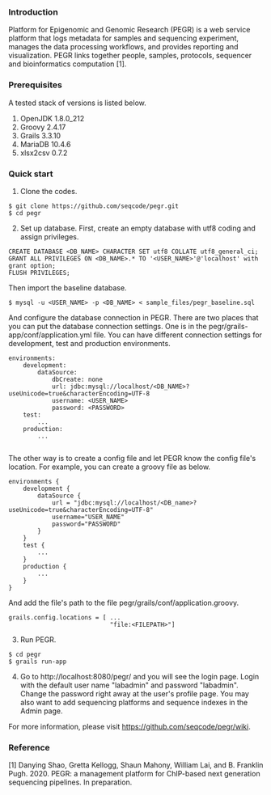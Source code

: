 ### Introduction

Platform for Epigenomic and Genomic Research (PEGR) is a web service platform that logs metadata for samples and sequencing experiment, manages the data processing workflows, and provides reporting and visualization. PEGR links together people, samples, protocols, sequencer and bioinformatics computation [1].

### Prerequisites

A tested stack of versions is listed below.

1. OpenJDK 1.8.0_212
2. Groovy 2.4.17
3. Grails 3.3.10
4. MariaDB 10.4.6
5. xlsx2csv 0.7.2

### Quick start

1. Clone the codes.

```
$ git clone https://github.com/seqcode/pegr.git 
$ cd pegr
```

2. Set up database. First, create an empty database with utf8 coding and assign privileges.

```
CREATE DATABASE <DB_NAME> CHARACTER SET utf8 COLLATE utf8_general_ci;
GRANT ALL PRIVILEGES ON <DB_NAME>.* TO '<USER_NAME>'@'localhost' with grant option;
FLUSH PRIVILEGES;
```

Then import the baseline database.
   
```
$ mysql -u <USER_NAME> -p <DB_NAME> < sample_files/pegr_baseline.sql 
```

And configure the database connection in PEGR. There are two places that you can put the database connection settings. One is in the pegr/grails-app/conf/application.yml file. You can have different connection settings for development, test and production environments.
     
```
environments:
    development:
        dataSource:
            dbCreate: none
            url: jdbc:mysql://localhost/<DB_NAME>?useUnicode=true&characterEncoding=UTF-8
            username: <USER_NAME>
            password: <PASSWORD>
    test:
        ...
    production:
        ...
        
```  

The other way is to create a config file and let PEGR know the config file's location. For example, you can create a groovy file as below. 

```
environments {
    development {
        dataSource {
            url = "jdbc:mysql://localhost/<DB_name>?useUnicode=true&characterEncoding=UTF-8"
            username="USER_NAME"
            password="PASSWORD"
        }
    }
    test {
        ...
    }
    production {
        ...
    }
}
```

And add the file's path to the file pegr/grails/conf/application.groovy.

```
grails.config.locations = [ ...
                            "file:<FILEPATH>"]
```

3. Run PEGR.

```
$ cd pegr
$ grails run-app
```

4. Go to http://localhost:8080/pegr/ and you will see the login page. Login with the default user name "labadmin" and password "labadmin". Change the password right away at the user's profile page. You may also want to add sequencing platforms and sequence indexes in the Admin page. 

For more information, please visit https://github.com/seqcode/pegr/wiki.

### Reference

[1] Danying Shao, Gretta Kellogg, Shaun Mahony, William Lai, and B. Franklin Pugh. 2020. PEGR: a management platform for ChIP-based next generation sequencing pipelines. In preparation.

